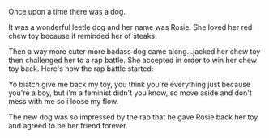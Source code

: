 Once upon a time there was a dog.

It was a wonderful leetle dog and her name was Rosie. She loved her red chew toy because it reminded her of steaks.

Then a way more cuter more badass dog came along...jacked her chew toy then challenged her to a rap battle. She accepted in order to win her chew toy back. Here's how the rap battle started:

Yo biatch give me back my toy,
you think you're everything just because you're a boy,
but i'm a feminist didn't you know,
so move aside and don't mess with me so i loose my flow.

The new dog was so impressed by the rap that he gave Rosie back her toy and agreed to be her friend forever.
